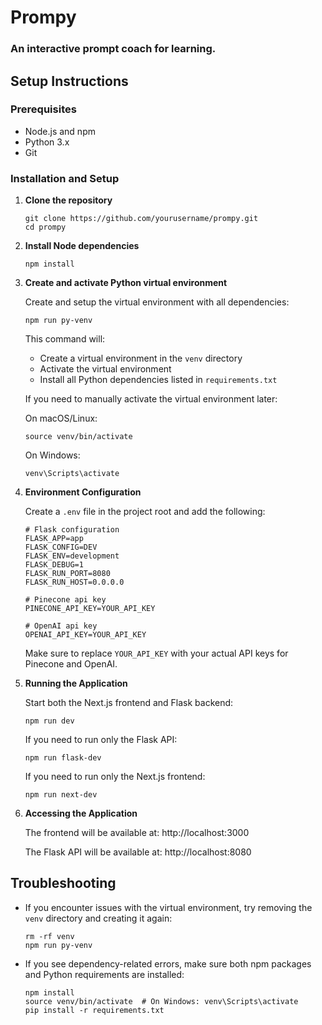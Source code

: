 # Prompy
### An interactive prompt coach for learning.

## Setup Instructions

### Prerequisites
- Node.js and npm
- Python 3.x
- Git

### Installation and Setup

1. **Clone the repository**
   ```shell
   git clone https://github.com/yourusername/prompy.git
   cd prompy
   ```

2. **Install Node dependencies**
   ```shell
   npm install
   ```

3. **Create and activate Python virtual environment**
   
   Create and setup the virtual environment with all dependencies:
   ```shell
   npm run py-venv
   ```
   
   This command will:
   - Create a virtual environment in the `venv` directory
   - Activate the virtual environment
   - Install all Python dependencies listed in `requirements.txt`
   
   If you need to manually activate the virtual environment later:
   
   On macOS/Linux:
   ```shell
   source venv/bin/activate
   ```
   
   On Windows:
   ```shell
   venv\Scripts\activate
   ```

4. **Environment Configuration**

   Create a `.env` file in the project root and add the following:
   ```
   # Flask configuration
   FLASK_APP=app
   FLASK_CONFIG=DEV
   FLASK_ENV=development
   FLASK_DEBUG=1
   FLASK_RUN_PORT=8080
   FLASK_RUN_HOST=0.0.0.0

   # Pinecone api key
   PINECONE_API_KEY=YOUR_API_KEY

   # OpenAI api key
   OPENAI_API_KEY=YOUR_API_KEY
   ```
   
   Make sure to replace `YOUR_API_KEY` with your actual API keys for Pinecone and OpenAI.

5. **Running the Application**

   Start both the Next.js frontend and Flask backend:
   ```shell
   npm run dev
   ```
   
   If you need to run only the Flask API:
   ```shell
   npm run flask-dev
   ```
   
   If you need to run only the Next.js frontend:
   ```shell
   npm run next-dev
   ```

6. **Accessing the Application**

   The frontend will be available at: http://localhost:3000
   
   The Flask API will be available at: http://localhost:8080

## Troubleshooting

- If you encounter issues with the virtual environment, try removing the `venv` directory and creating it again:
  ```shell
  rm -rf venv
  npm run py-venv
  ```

- If you see dependency-related errors, make sure both npm packages and Python requirements are installed:
  ```shell
  npm install
  source venv/bin/activate  # On Windows: venv\Scripts\activate
  pip install -r requirements.txt
  ```
